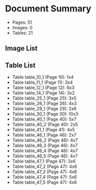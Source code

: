 # Document Summary

- Pages: 51
- Images: 0
- Tables: 21

## Image List


## Table List

- Table table_10_1 (Page 10): 1x4
- Table table_11_1 (Page 11): 3x4
- Table table_12_1 (Page 12): 6x3
- Table table_14_1 (Page 14): 3x2
- Table table_25_1 (Page 25): 3x5
- Table table_26_1 (Page 26): 4x3
- Table table_29_1 (Page 29): 2x6
- Table table_30_1 (Page 30): 10x3
- Table table_40_1 (Page 40): 5x7
- Table table_40_2 (Page 40): 2x5
- Table table_41_1 (Page 41): 4x5
- Table table_46_1 (Page 46): 2x7
- Table table_46_2 (Page 46): 4x7
- Table table_46_3 (Page 46): 4x7
- Table table_46_4 (Page 46): 4x7
- Table table_46_5 (Page 46): 4x7
- Table table_47_1 (Page 47): 3x6
- Table table_47_2 (Page 47): 4x6
- Table table_47_3 (Page 47): 4x6
- Table table_47_4 (Page 47): 5x6
- Table table_47_5 (Page 47): 4x6
